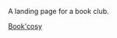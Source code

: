 A landing page for a book club.

[Book'cosy](https://berkaysenkoylu.github.io/bookclub_landingpage/)
